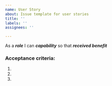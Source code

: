 ```yaml
---
name: User Story
about: Issue template for user stories
title: ''
labels: ''
assignees: ''

---
```


As a ***role*** I can ***capability*** so that ***received benefit***

### Acceptance criteria:

1.

2.

3.
